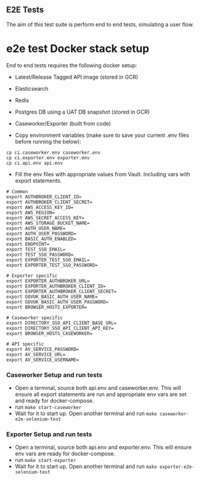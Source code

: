 ## E2E Tests

The aim of this test suite is perform end to end tests, simulating a user flow.

# e2e test Docker stack setup

End to end tests requires the following docker setup:

- Latest/Release Tagged API image (stored in GCR)
- Elasticsearch
- Redis
- Postgres DB using a UAT DB snapshot (stored in GCR)
- Caseworker/Exporter (built from code)

- Copy environment variables (make sure to save your current .env files before running the below):
```
cp ci.caseworker.env caseworker.env
cp ci.exporter.env exporter.env
cp ci.api.env api.env
```
- Fill the env files with appropriate values from Vault. Including vars with export statements.
  
```
# Common
export AUTHBROKER_CLIENT_ID=
export AUTHBROKER_CLIENT_SECRET=
export AWS_ACCESS_KEY_ID=
export AWS_REGION=
export AWS_SECRET_ACCESS_KEY=
export AWS_STORAGE_BUCKET_NAME=
export AUTH_USER_NAME=
export AUTH_USER_PASSWORD=
export BASIC_AUTH_ENABLED=
export ENDPOINT=
export TEST_SSO_EMAIL=
export TEST_SSO_PASSWORD=
export EXPORTER_TEST_SSO_EMAIL=
export EXPORTER_TEST_SSO_PASSWORD=

# Exporter specific
export EXPORTER_AUTHBROKER_URL=
export EXPORTER_AUTHBROKER_CLIENT_ID=
export EXPORTER_AUTHBROKER_CLIENT_SECRET=
export GOVUK_BASIC_AUTH_USER_NAME=
export GOVUK_BASIC_AUTH_USER_PASSWORD=
export BROWSER_HOSTS_EXPORTER=

# Caseworker specific
export DIRECTORY_SSO_API_CLIENT_BASE_URL=
export DIRECTORY_SSO_API_CLIENT_API_KEY=
export BROWSER_HOSTS_CASEWORKER=

# API specific
export AV_SERVICE_PASSWORD=
export AV_SERVICE_URL=
export AV_SERVICE_USERNAME=
```

### Caseworker Setup and run tests

- Open a terminal, source both api.env and caseworker.env. This will ensure all export statements are run and appropriate env vars are set and ready for docker-compose.
- run `make start-caseworker`
- Wait for it to start up. Open another terminal and run `make caseworker-e2e-selenium-test`

### Exporter Setup and run tests

- Open a terminal, source both api.env and exporter.env. This will ensure env vars are ready for docker-compose.
- run `make start-exporter`
- Wait for it to start up. Open another terminal and run `make exporter-e2e-selenium-test`
